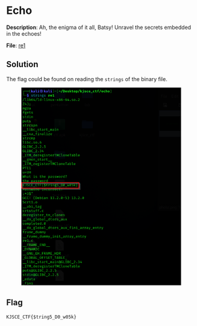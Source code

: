 # Echo

**Description**: Ah, the enigma of it all, Batsy! Unravel the secrets embedded in the echoes!

**File**: [re1](./files/re1)

## Solution

The flag could be found on reading the `strings` of the binary file.

<figure><img src="./imgs/flag.png"></figure>

## Flag
```
KJSCE_CTF{$tring5_D0_w05k}
```